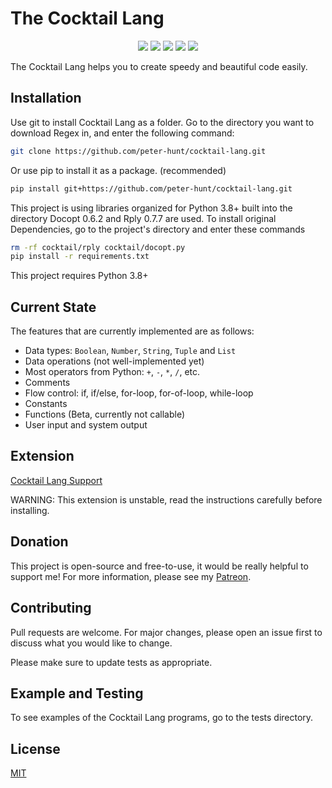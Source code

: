 # The Cocktail Lang
<p align="center">
  <img src="https://img.shields.io/github/stars/peter-hunt/cocktail-lang">
  <img src="https://img.shields.io/static/v1?label=Contributions&message=Welcome&color=0059b3">
  <img src="https://img.shields.io/github/repo-size/peter-hunt/cocktail-lang">
  <img src="https://img.shields.io/github/languages/top/peter-hunt/cocktail-lang">
  <img src="https://img.shields.io/github/license/peter-hunt/cocktail-lang">
</p>

The Cocktail Lang helps you to create speedy and beautiful code easily.


## Installation
Use git to install Cocktail Lang as a folder.
Go to the directory you want to download Regex in, and enter the following command:

```bash
git clone https://github.com/peter-hunt/cocktail-lang.git
```

Or use pip to install it as a package. (recommended)

```bash
pip install git+https://github.com/peter-hunt/cocktail-lang.git
```

This project is using libraries organized for Python 3.8+ built into the directory
Docopt 0.6.2 and Rply 0.7.7 are used.
To install original Dependencies, go to the project's directory and enter these commands
```bash
rm -rf cocktail/rply cocktail/docopt.py
pip install -r requirements.txt
```

This project requires Python 3.8+


## Current State
The features that are currently implemented are as follows:
* Data types: `Boolean`, `Number`, `String`, `Tuple` and `List`
* Data operations (not well-implemented yet)
* Most operators from Python: `+`, `-`, `*`, `/`, etc.
* Comments
* Flow control: if, if/else, for-loop, for-of-loop, while-loop
* Constants
* Functions (Beta, currently not callable)
* User input and system output


## Extension
[Cocktail Lang Support](https://github.com/peter-hunt/peter-hunt.cocktail-lang-support)

WARNING: This extension is unstable, read the instructions carefully before installing.

## Donation
This project is open-source and free-to-use, it would be really helpful to support me!
For more information, please see my [Patreon](https://patreon.com/that_peterhunt).

## Contributing
Pull requests are welcome. For major changes, please open an issue first to discuss what you would like to change.

Please make sure to update tests as appropriate.

## Example and Testing
To see examples of the Cocktail Lang programs, go to the tests directory.

## License
[MIT](LICENSE.txt)
